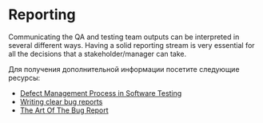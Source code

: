 # Reporting

Communicating the QA and testing team outputs can be interpreted in several different ways. Having a solid reporting stream is very essential for all the decisions that a stakeholder/manager can take.

Для получения дополнительной информации посетите следующие ресурсы:

- [Defect Management Process in Software Testing](https://www.guru99.com/defect-management-process.html)
- [Writing clear bug reports](https://automationhacks.io/2020/07/25/writing-clear-bug-reports/)
- [The Art Of The Bug Report](https://www.ministryoftesting.com/dojo/series/the-testing-planet-2019/lessons/the-art-of-the-bug-report)
